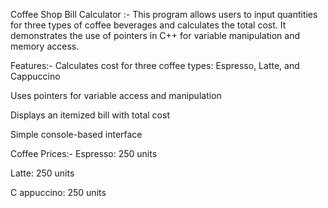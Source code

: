 Coffee Shop Bill Calculator :-
  This program allows users to input quantities for three types of coffee beverages and calculates the total cost. It demonstrates the use of pointers in C++ for variable manipulation and memory access.

Features:-
  Calculates cost for three coffee types: Espresso, Latte, and Cappuccino

  Uses pointers for variable access and manipulation

  Displays an itemized bill with total cost

  Simple console-based interface

Coffee Prices:-
  Espresso: 250 units

  Latte: 250 units

C  appuccino: 250 units
